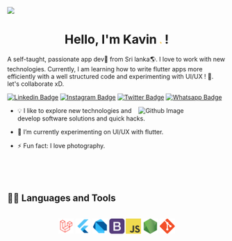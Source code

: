 ![](https://raw.githubusercontent.com/halfrost/halfrost/master/icons/header_.png)

<h1 align="center"> Hello, I'm Kavin <img src="https://raw.githubusercontent.com/ABSphreak/ABSphreak/master/gifs/Hi.gif" width="5px"> ! </h1>


A self-taught, passionate app dev🎯 from Sri lanka🌎. I love to work with new technologies. Currently, I am learning how to write flutter apps more efficiently with a well structured code and experimenting with UI/UX !  🌱. let's collaborate xD. 


[![Linkedin Badge](https://img.shields.io/badge/-LinkedIn-0e76a8?style=flat-square&logo=Linkedin&logoColor=white)](https://www.linkedin.com/in/kabilraj-selvanantham-952a0313a)
[![Instagram Badge](https://img.shields.io/badge/-Instagram-e4405f?style=flat-square&logo=Instagram&logoColor=white)](https://www.instagram.com/itzskavin/)
[![Twitter Badge](https://img.shields.io/badge/-Twitter-00acee?style=flat-square&logo=Twitter&logoColor=white)](https://twitter.com/c40097c49660485)
[![Whatsapp Badge](https://img.shields.io/badge/-Whatsapp-0DC143?style=flat-square&logo=Whatsapp&logoColor=white)](https://wa.me/+94776213839)

<img width="40%" align="right" alt="Github Image" src="https://media.giphy.com/media/V21UwO1oh2nswmq08I/giphy.gif" />

- 💡 I like to explore new technologies and develop software solutions and quick hacks.
- 🌱 I’m currently experimenting on UI/UX with flutter.

- ⚡ Fun fact: I love photography.



<br /><br />
<br />

## 👨‍💻 Languages and Tools

<br />
<div align="center">
<code><img height="35" src="https://raw.githubusercontent.com/github/explore/80688e429a7d4ef2fca1e82350fe8e3517d3494d/topics/laravel/laravel.png" alt="expressjs"></code>
<code><img height="35" src="https://raw.githubusercontent.com/github/explore/80688e429a7d4ef2fca1e82350fe8e3517d3494d/topics/flutter/flutter.png" alt="cpp"></code>
<code><img height="35" src="https://raw.githubusercontent.com/github/explore/80688e429a7d4ef2fca1e82350fe8e3517d3494d/topics/dart/dart.png" alt="python"></code>
<code><img height="35" src="https://raw.githubusercontent.com/github/explore/80688e429a7d4ef2fca1e82350fe8e3517d3494d/topics/bootstrap/bootstrap.png" alt="graphql"></code>
<code><img height="35" src="https://raw.githubusercontent.com/github/explore/80688e429a7d4ef2fca1e82350fe8e3517d3494d/topics/javascript/javascript.png" alt="javascript"></code>
<code><img height="35" src="https://raw.githubusercontent.com/github/explore/80688e429a7d4ef2fca1e82350fe8e3517d3494d/topics/nodejs/nodejs.png" alt="nodejs"></code>
<code><img height="35" src="https://raw.githubusercontent.com/devicons/devicon/master/icons/git/git-original.svg" alt="git"></code>
</div>
